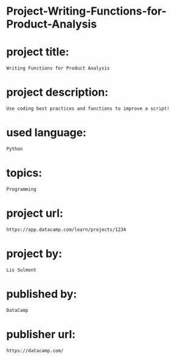 # Project-Writing-Functions-for-Product-Analysis

# project title:

    Writing Functions for Product Analysis

# project description:

    Use coding best practices and functions to improve a script!

# used language:

    Python

# topics:

    Programming

# project url:

    https://app.datacamp.com/learn/projects/1234

# project by:

    Lis Sulmont

# published by:

    DataCamp

# publisher url:

    https://datacamp.com/
